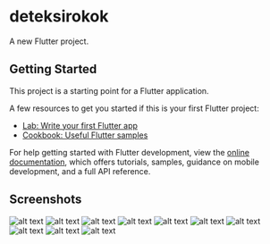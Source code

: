 # deteksirokok

A new Flutter project.

## Getting Started

This project is a starting point for a Flutter application.

A few resources to get you started if this is your first Flutter project:

- [Lab: Write your first Flutter app](https://docs.flutter.dev/get-started/codelab)
- [Cookbook: Useful Flutter samples](https://docs.flutter.dev/cookbook)

For help getting started with Flutter development, view the
[online documentation](https://docs.flutter.dev/), which offers tutorials,
samples, guidance on mobile development, and a full API reference.

## Screenshots
![alt text](https://github.com/fadhilahmadd/img/blob/main/mobile-smoke/1.jpg?raw=true)
![alt text](https://github.com/fadhilahmadd/img/blob/main/mobile-smoke/2.jpg?raw=true)
![alt text](https://github.com/fadhilahmadd/img/blob/main/mobile-smoke/3.jpg?raw=true)
![alt text](https://github.com/fadhilahmadd/img/blob/main/mobile-smoke/4.jpg?raw=true)
![alt text](https://github.com/fadhilahmadd/img/blob/main/mobile-smoke/5.jpg?raw=true)
![alt text](https://github.com/fadhilahmadd/img/blob/main/mobile-smoke/6.jpg?raw=true)
![alt text](https://github.com/fadhilahmadd/img/blob/main/mobile-smoke/7.jpg?raw=true)
![alt text](https://github.com/fadhilahmadd/img/blob/main/mobile-smoke/8.jpg?raw=true)
![alt text](https://github.com/fadhilahmadd/img/blob/main/mobile-smoke/9.jpg?raw=true)
![alt text](https://github.com/fadhilahmadd/img/blob/main/mobile-smoke/10.jpg?raw=true)
